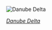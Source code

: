 
![Danube Delta](https://upload.wikimedia.org/wikipedia/commons/thumb/3/37/Danube_Delta_ESA23450088.jpeg/525px-Danube_Delta_ESA23450088.jpeg)

*[Danube Delta](https://wikipedia.org/wiki/File:Danube_Delta_ESA23450088.jpeg)*
